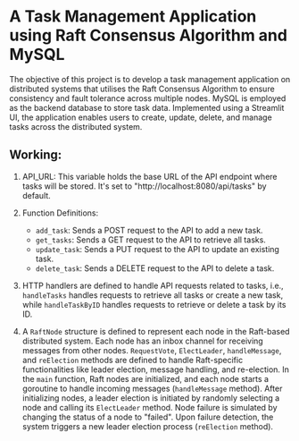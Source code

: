 # A Task Management Application using Raft Consensus Algorithm and MySQL

The objective of this project is to develop a task management application on distributed systems that utilises the Raft Consensus Algorithm to ensure consistency and fault tolerance across multiple nodes. MySQL is employed as the backend database to store task data. Implemented using a Streamlit UI, the application enables users to create, update, delete, and manage tasks across the distributed system.


## Working: 

1) API_URL: This variable holds the base URL of the API endpoint where tasks will be stored. It's set to "http://localhost:8080/api/tasks" by default.

2) Function Definitions:
   - `add_task`: Sends a POST request to the API to add a new task.
   - `get_tasks`: Sends a GET request to the API to retrieve all tasks.
   - `update_task`: Sends a PUT request to the API to update an existing task.
   - `delete_task`: Sends a DELETE request to the API to delete a task.

3) HTTP handlers are defined to handle API requests related to tasks, i.e., `handleTasks` handles requests to retrieve all tasks or create a new task, while `handleTaskByID` handles requests to retrieve or delete a task by its ID.

4) A `RaftNode` structure is defined to represent each node in the Raft-based distributed system. Each node has an inbox channel for receiving messages from other nodes. `RequestVote`, `ElectLeader`, `handleMessage`, and `reElection` methods are defined to handle Raft-specific functionalities like leader election, message handling, and re-election. In the `main` function, Raft nodes are initialized, and each node starts a goroutine to handle incoming messages (`handleMessage` method). After initializing nodes, a leader election is initiated by randomly selecting a node and calling its `ElectLeader` method. Node failure is simulated by changing the status of a node to "failed". Upon failure detection, the system triggers a new leader election process (`reElection` method).



